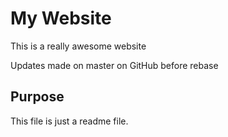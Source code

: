 # My Website

This is a really awesome website

Updates made on master on GitHub before rebase

## Purpose

This file is just a readme file.


